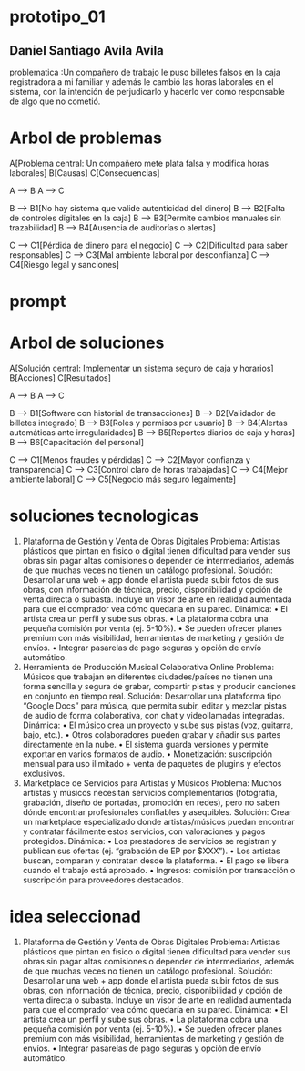 # prototipo_01
## Daniel Santiago Avila Avila
problematica :Un compañero de trabajo le puso billetes falsos en la caja registradora a mi familiar y además le cambió las horas laborales en el sistema, con la intención de perjudicarlo y hacerlo ver como responsable de algo que no cometió.

# Arbol de problemas

A[Problema central: Un compañero mete plata falsa y modifica horas laborales]
B[Causas]
C[Consecuencias]

A --> B
A --> C

B --> B1[No hay sistema que valide autenticidad del dinero]
B --> B2[Falta de controles digitales en la caja]
B --> B3[Permite cambios manuales sin trazabilidad]
B --> B4[Ausencia de auditorías o alertas]

C --> C1[Pérdida de dinero para el negocio]
C --> C2[Dificultad para saber responsables]
C --> C3[Mal ambiente laboral por desconfianza]
C --> C4[Riesgo legal y sanciones]

# prompt

# Arbol de soluciones

A[Solución central: Implementar un sistema seguro de caja y horarios]
B[Acciones]
C[Resultados]

A --> B
A --> C

B --> B1[Software con historial de transacciones]
B --> B2[Validador de billetes integrado]
B --> B3[Roles y permisos por usuario]
B --> B4[Alertas automáticas ante irregularidades]
B --> B5[Reportes diarios de caja y horas]
B --> B6[Capacitación del personal]

C --> C1[Menos fraudes y pérdidas]
C --> C2[Mayor confianza y transparencia]
C --> C3[Control claro de horas trabajadas]
C --> C4[Mejor ambiente laboral]
C --> C5[Negocio más seguro legalmente]

# soluciones tecnologicas 

1. Plataforma de Gestión y Venta de Obras Digitales 
Problema:
Artistas plásticos que pintan en físico o digital tienen dificultad para vender sus obras sin pagar altas comisiones o depender de intermediarios, además de que muchas veces no tienen un catálogo profesional.
Solución:
Desarrollar una web + app donde el artista pueda subir fotos de sus obras, con información de técnica, precio, disponibilidad y opción de venta directa o subasta. Incluye un visor de arte en realidad aumentada para que el comprador vea cómo quedaría en su pared.
Dinámica:
•	El artista crea un perfil y sube sus obras.
•	La plataforma cobra una pequeña comisión por venta (ej. 5-10%).
•	Se pueden ofrecer planes premium con más visibilidad, herramientas de marketing y gestión de envíos.
•	Integrar pasarelas de pago seguras y opción de envío automático.
2. Herramienta de Producción Musical Colaborativa Online 
Problema:
Músicos que trabajan en diferentes ciudades/países no tienen una forma sencilla y segura de grabar, compartir pistas y producir canciones en conjunto en tiempo real.
Solución:
Desarrollar una plataforma tipo “Google Docs” para música, que permita subir, editar y mezclar pistas de audio de forma colaborativa, con chat y videollamadas integradas.
Dinámica:
•	El músico crea un proyecto y sube sus pistas (voz, guitarra, bajo, etc.).
•	Otros colaboradores pueden grabar y añadir sus partes directamente en la nube.
•	El sistema guarda versiones y permite exportar en varios formatos de audio.
•	Monetización: suscripción mensual para uso ilimitado + venta de paquetes de plugins y efectos exclusivos.
3. Marketplace de Servicios para Artistas y Músicos 
Problema:
Muchos artistas y músicos necesitan servicios complementarios (fotografía, grabación, diseño de portadas, promoción en redes), pero no saben dónde encontrar profesionales confiables y asequibles.
Solución:
Crear un marketplace especializado donde artistas/músicos puedan encontrar y contratar fácilmente estos servicios, con valoraciones y pagos protegidos.
Dinámica:
•	Los prestadores de servicios se registran y publican sus ofertas (ej. “grabación de EP por $XXX”).
•	Los artistas buscan, comparan y contratan desde la plataforma.
•	El pago se libera cuando el trabajo está aprobado.
•	Ingresos: comisión por transacción o suscripción para proveedores destacados.

# idea seleccionad

1. Plataforma de Gestión y Venta de Obras Digitales 
Problema:
Artistas plásticos que pintan en físico o digital tienen dificultad para vender sus obras sin pagar altas comisiones o depender de intermediarios, además de que muchas veces no tienen un catálogo profesional.
Solución:
Desarrollar una web + app donde el artista pueda subir fotos de sus obras, con información de técnica, precio, disponibilidad y opción de venta directa o subasta. Incluye un visor de arte en realidad aumentada para que el comprador vea cómo quedaría en su pared.
Dinámica:
•	El artista crea un perfil y sube sus obras.
•	La plataforma cobra una pequeña comisión por venta (ej. 5-10%).
•	Se pueden ofrecer planes premium con más visibilidad, herramientas de marketing y gestión de envíos.
•	Integrar pasarelas de pago seguras y opción de envío automático.
